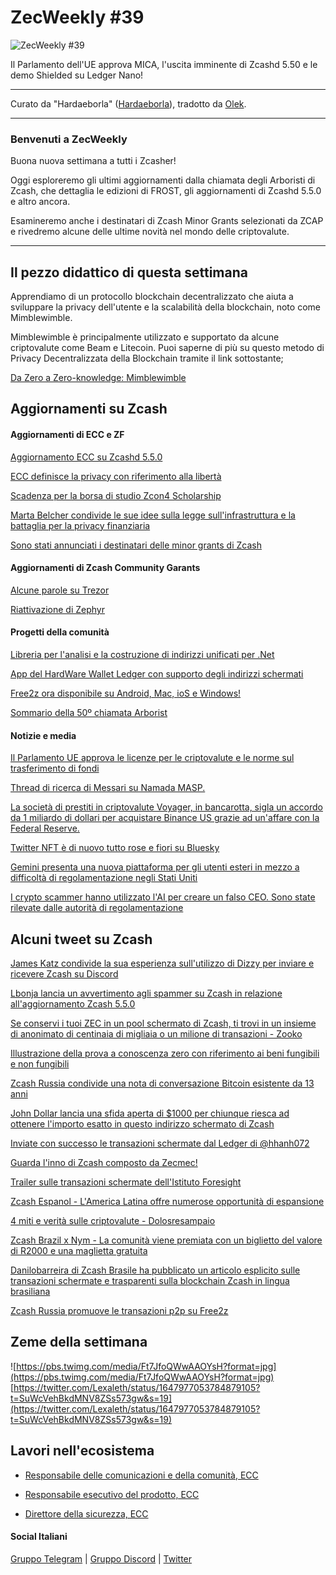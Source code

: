 # ZecWeekly #39

![ZecWeekly #39](https://substackcdn.com/image/fetch/f_auto,q_auto:good,fl_progressive:steep/https%3A%2F%2Fsubstack-post-media.s3.amazonaws.com%2Fpublic%2Fimages%2F1c20e188-b01c-49ef-8497-44ed192078ac_1280x720.png?utm_source=substack&utm_medium=email)

Il Parlamento dell'UE approva MICA, l'uscita imminente di Zcashd 5.50 e le demo Shielded su Ledger Nano!

---

Curato da "Hardaeborla" ([Hardaeborla](https://twitter.com/ayanlajaadebola)), tradotto da [Olek](https://twitter.com/an_Olek).

---

### Benvenuti a ZecWeekly

Buona nuova settimana a tutti i Zcasher!

Oggi esploreremo gli ultimi aggiornamenti dalla chiamata degli Arboristi di Zcash, che dettaglia le edizioni di FROST, gli aggiornamenti di Zcashd 5.5.0 e altro ancora.

Esamineremo anche i destinatari di Zcash Minor Grants selezionati da ZCAP e rivedremo alcune delle ultime novità nel mondo delle criptovalute.


---

## Il pezzo didattico di questa settimana

Apprendiamo di un protocollo blockchain decentralizzato che aiuta a sviluppare la privacy dell'utente e la scalabilità della blockchain, noto come Mimblewimble.

Mimblewimble è principalmente utilizzato e supportato da alcune criptovalute come Beam e Litecoin. Puoi saperne di più su questo metodo di Privacy Decentralizzata della Blockchain tramite il link sottostante;

[Da Zero a Zero-knowledge: Mimblewimble](https://twitter.com/ZecHub/status/1649153619294408706?t=QLSofswKBSbB-sxRm_cO2Q&s=19) 


## Aggiornamenti su Zcash


#### Aggiornamenti di ECC e ZF
 

[Aggiornamento ECC su Zcashd 5.5.0](https://forum.zcashcommunity.com/t/all-ecc-teams-focused-on-wallet-performance/42860/70)

[ECC definisce la privacy con riferimento alla libertà](https://twitter.com/ElectricCoinCo/status/1648758133165027328?t=BSudv1m3mJmYfatffB56aA&s=19) 

[Scadenza per la borsa di studio Zcon4 Scholarship](https://twitter.com/ZcashFoundation/status/1649471981828427777?t=S0sY2Sc6W8eHhu6oq08TTA&s=19)

[Marta Belcher condivide le sue idee sulla legge sull'infrastruttura e la battaglia per la privacy finanziaria](https://twitter.com/ZcashFoundation/status/1648726323014008846?t=z22nouOLoobt80zey9NI4Q&s=19) 

[Sono stati annunciati i destinatari delle minor grants di Zcash](https://twitter.com/ZcashFoundation/status/1647896774152007684?t=jY1CWVlCvuc-zQTrysOi7Q&s=19) 


#### Aggiornamenti di Zcash Community Garants

[Alcune parole su Trezor](https://twitter.com/jswihart/status/1649053066040344585?t=D75jBkKPwoyjpvuD4u7wAg&s=19) 

[Riattivazione di Zephyr](https://forum.zcashcommunity.com/t/zephyr-reactivation-we-need-your-help/44425) 



#### Progetti della comunità

[Libreria per l'analisi e la costruzione di indirizzi unificati per .Net](https://forum.zcashcommunity.com/t/unified-address-parsing-and-construction-library-for-net/44443) 

[App del HardWare Wallet Ledger con supporto degli indirizzi schermati](https://forum.zcashcommunity.com/t/shielded-support-for-ledger-hw-wallet-maintenance-ledger-live-integration/44356)

[Free2z ora disponibile su Android, Mac, ioS e Windows!](https://twitter.com/free2zcash/status/1647891603078406147?t=XuxcNYPWQTPX7sBzstaZTA&s=19) 

[Sommario della 50º chiamata Arborist](https://twitter.com/zksquirrel/status/1649289397131436035?t=uep1uGwJzZLJu56F_iU3qA&s=19)


#### Notizie e media

[Il Parlamento UE approva le licenze per le criptovalute e le norme sul trasferimento di fondi](https://www.coindesk.com/policy/2023/04/20/eu-parliament-approves-crypto-licensing-funds-transfer-rules/?outputType=amp) 

[Thread di ricerca di Messari su Namada MASP.](https://twitter.com/MessariCrypto/status/1647997095440424960)

[La società di prestiti in criptovalute Voyager, in bancarotta, sigla un accordo da 1 miliardo di dollari per acquistare Binance US grazie ad un'affare con la Federal Reserve.](https://decrypt.co/137338/bankrupt-crypto-lender-voyager-seals-fed-deal-for-1-billion-binance-us-acquisition?amp=1) 

[Twitter NFT è di nuovo tutto rose e fiori su Bluesky](https://decrypt.co/137520/nft-twitter-all-good-vibes-again-bluesky) 

[Gemini presenta una nuova piattaforma per gli utenti esteri in mezzo a difficoltà di regolamentazione negli Stati Uniti](https://www.theblock.co/post/227722/gemini-foundation) 

[I crypto scammer hanno utilizzato l'AI per creare un falso CEO. Sono state rilevate dalle autorità di regolamentazione](https://decrypt.co/137519/crypto-scammers-used-ai-create-fake-ceo-regulators-say) 


## Alcuni tweet su Zcash

[James Katz condivide la sua esperienza sull'utilizzo di Dizzy per inviare e ricevere Zcash su Discord](https://twitter.com/JamesKatzCrypto/status/1649568894544117766?s=19) 

[Lbonja lancia un avvertimento agli spammer su Zcash in relazione all'aggiornamento Zcash 5.5.0](https://twitter.com/Lbonja/status/1647655523586568196?t=yOWdFj9b08hZeZ1quRiQdQ&s=19) 

[Se conservi i tuoi ZEC in un pool schermato di Zcash, ti trovi in un insieme di anonimato di centinaia di migliaia o un milione di transazioni - Zooko](https://twitter.com/zooko/status/1649100799409111051?t=hW0BcHHdlMMdRruVBioiJg&s=19) 

[Illustrazione della prova a conoscenza zero con riferimento ai beni fungibili e non fungibili](https://twitter.com/T3IZ3C/status/1648709817282834433?t=MolqGxgJEGz7qAcAk13liw&s=19) 

[Zcash Russia condivide una nota di conversazione Bitcoin esistente da 13 anni](https://twitter.com/ZcashRussia/status/1648603415541432320?t=bzDYsvK9Ce0J0vdqnU05Xw&s=19) 

[John Dollar lancia una sfida aperta di $1000 per chiunque riesca ad ottenere l'importo esatto in questo indirizzo schermato di Zcash](https://twitter.com/John___Dollar/status/1649602783467675650?t=NFgmEt2CY86YLint2NLxpw&s=19)

[Inviate con successo le transazioni schermate dal Ledger di @hhanh072](https://twitter.com/zcash_community/status/1648040878965944359?t=tC47-lppd0OsgLcrRy4E4Q&s=19) 

[Guarda l'inno di Zcash composto da Zecmec!](https://twitter.com/zecmec21/status/1647229777122656256?t=hU9hEbs7iUxjlHz-BAoRVg&s=19)

[Trailer sulle transazioni schermate dell'Istituto Foresight](https://twitter.com/foresightinst/status/1647665940979408896?t=4VoJ_Ej2QRc4QlUaM-qkfQ&s=19) 

[Zcash Espanol - L'America Latina offre numerose opportunità di espansione](https://twitter.com/zcashesp/status/1649573303747588096?t=077H2JQeO9Zf9jlm-MY0TQ&s=19) 

[4 miti e verità sulle criptovalute - Dolosresampaio](https://twitter.com/doloresampaio/status/1649239660638470144?t=EhZJw4DQ60HExzi-a4fnrw&s=19) 

[Zcash Brazil x Nym - La comunità viene premiata con un biglietto del valore di R2000 e una maglietta gratuita](https://twitter.com/zcashbrazil/status/1649165891198656512?t=7F88NuR1Yx9PXgoa8sVaAw&s=19) 

[Danilobarreira di Zcash Brasile ha pubblicato un articolo esplicito sulle transazioni schermate e trasparenti sulla blockchain Zcash in lingua brasiliana](https://twitter.com/zcashbrazil/status/1649165891198656512?t=7F88NuR1Yx9PXgoa8sVaAw&s=19) 

[Zcash Russia promuove le transazioni p2p su Free2z](https://twitter.com/ZcashRussia/status/1649415956597297152?t=4nPOeIQNM37zMZY_IgB8bg&s=19) 



## Zeme della settimana

![https://pbs.twimg.com/media/Ft7JfoQWwAAOYsH?format=jpg](https://pbs.twimg.com/media/Ft7JfoQWwAAOYsH?format=jpg) 
[https://twitter.com/Lexaleth/status/1647977053784879105?t=SuWcVehBkdMNV8ZSs573gw&s=19](https://twitter.com/Lexaleth/status/1647977053784879105?t=SuWcVehBkdMNV8ZSs573gw&s=19)

## Lavori nell'ecosistema

- [Responsabile delle comunicazioni e della comunità, ECC](https://apply.workable.com/electric-coin-company/j/0EB27EE759/)

- [Responsabile esecutivo del prodotto, ECC](https://apply.workable.com/electric-coin-company/j/6ACEC09B90/)

- [Direttore della sicurezza, ECC](https://apply.workable.com/electric-coin-company/j/E68A4C20E2/)

#### Social Italiani

[Gruppo Telegram](https://t.me/zcashita) | [Gruppo Discord](https://discord.com/channels/978714252934258779/1091806217359347802) | [Twitter](https://twitter.com/InsideZcash)